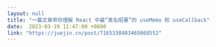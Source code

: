 ```yaml
---
layout: null
title: "一篇文章带你理解 React 中最“臭名昭著”的 useMemo 和 useCallback"
date:  2023-03-19 11:47:00 +0800
link: "https://juejin.cn/post/7165338403465068552"
---
```

